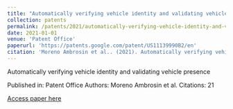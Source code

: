 ```yaml
---
title: "Automatically verifying vehicle identity and validating vehicle presence"
collection: patents
permalink: /patents/2021/automatically-verifying-vehicle-identity-and-valid
date: 2021-01-01
venue: 'Patent Office'
paperurl: 'https://patents.google.com/patent/US11139990B2/en'
citation: 'Moreno Ambrosin et al.. (2021). Automatically verifying vehicle identity and validating vehicle presence. Patent Office.'
---
```


Automatically verifying vehicle identity and validating vehicle presence

Published in: Patent Office
Authors: Moreno Ambrosin et al.
Citations: 21

[Access paper here](https://patents.google.com/patent/US11139990B2/en)
